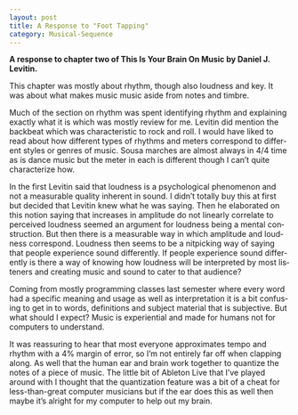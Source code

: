 ```yaml
---
layout: post
title: A Response to "Foot Tapping"
category: Musical-Sequence
---
```


**A response to chapter two of This Is Your Brain On Music by Daniel J. Levitin.**

This chap­ter was mostly about rhythm, though also loud­ness and key. It was about what makes music music aside from notes and tim­bre.

Much of the sec­tion on rhythm was spent iden­ti­fy­ing rhythm and ex­plain­ing ex­actly what it is which was mostly re­view for me. Lev­itin did men­tion the back­beat which was char­ac­ter­is­tic to rock and roll. I would have liked to read about how dif­fer­ent types of rhythms and me­ters cor­re­spond to dif­fer­ent styles or gen­res of music. Sousa marches are al­most al­ways in 4/4 time as is dance music but the meter in each is dif­fer­ent though I can’t quite char­ac­ter­ize how.

In the first Lev­itin said that loud­ness is a psy­cho­log­i­cal phe­nom­e­non and not a mea­sur­able qual­ity in­her­ent in sound. I didn’t to­tally buy this at first but de­cided that Lev­itin knew what he was say­ing. Then he elab­o­rated on this no­tion say­ing that in­creases in am­pli­tude do not lin­early cor­re­late to per­ceived loud­ness seemed an ar­gu­ment for loud­ness being a men­tal con­struc­tion. But then there is a mea­sur­able way in which am­pli­tude and loud­ness cor­re­spond. Loud­ness then seems to be a nit­pick­ing way of say­ing that peo­ple ex­pe­ri­ence sound dif­fer­ently. If peo­ple ex­pe­ri­ence sound dif­fer­ently is there a way of know­ing how loud­ness will be in­ter­preted by most lis­ten­ers and cre­at­ing music and sound to cater to that au­di­ence?

Com­ing from mostly pro­gram­ming classes last se­mes­ter where every word had a spe­cific mean­ing and usage as well as in­ter­pre­ta­tion it is a bit con­fus­ing to get in to words, de­f­i­n­i­tions and sub­ject ma­te­r­ial that is sub­jec­tive. But what should I ex­pect? Music is ex­pe­ri­en­tial and made for hu­mans not for com­put­ers to un­der­stand.

It was re­as­sur­ing to hear that most every­one ap­prox­i­mates tempo and rhythm with a 4% mar­gin of error, so I’m not en­tirely far off when clap­ping along. As well that the human ear and brain work to­gether to quan­tize the notes of a piece of music. The lit­tle bit of Able­ton Live that I’ve played around with I thought that the quan­ti­za­tion fea­ture was a bit of a cheat for less-than-great com­puter mu­si­cians but if the ear does this as well then maybe it’s al­right for my com­puter to help out my brain.